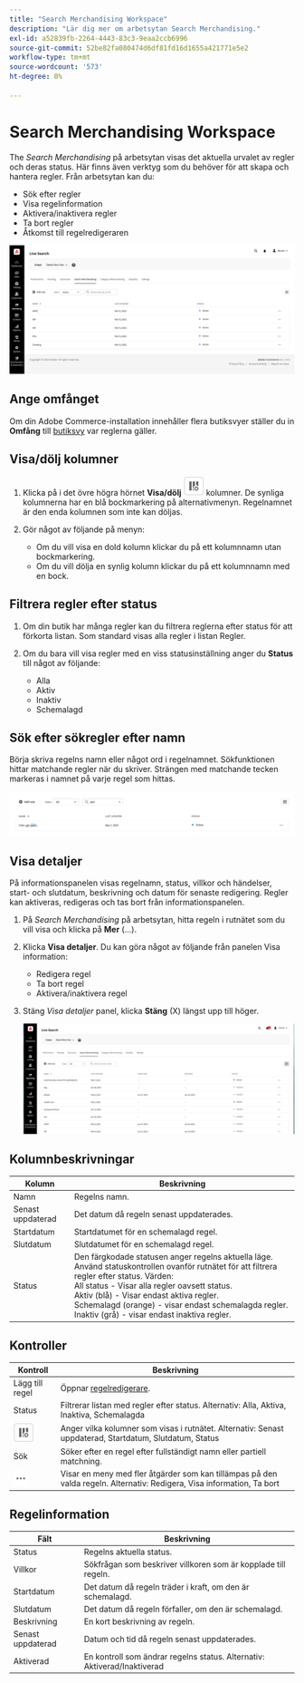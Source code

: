 ```yaml
---
title: "Search Merchandising Workspace"
description: "Lär dig mer om arbetsytan Search Merchandising."
exl-id: a52839fb-2264-4443-83c3-9eaa2ccb6996
source-git-commit: 52be82fa080474d6df81fd16d1655a421771e5e2
workflow-type: tm+mt
source-wordcount: '573'
ht-degree: 0%

---
```


# Search Merchandising Workspace

The *Search Merchandising* på arbetsytan visas det aktuella urvalet av regler och deras status. Här finns även verktyg som du behöver för att skapa och hantera regler. Från arbetsytan kan du:

* Sök efter regler
* Visa regelinformation
* Aktivera/inaktivera regler
* Ta bort regler
* Åtkomst till regelredigeraren

![Search Merchandising Workspace](assets/rules-workspace.png)

## Ange omfånget

Om din Adobe Commerce-installation innehåller flera butiksvyer ställer du in **Omfång** till [butiksvy](https://experienceleague.adobe.com/docs/commerce-admin/start/setup/websites-stores-views.html#scope-settings) var reglerna gäller.

## Visa/dölj kolumner

1. Klicka på i det övre högra hörnet **Visa/dölj** ![Kolumnväljare](assets/btn-show-hide-columns.png) kolumner.
De synliga kolumnerna har en blå bockmarkering på alternativmenyn. Regelnamnet är den enda kolumnen som inte kan döljas.

1. Gör något av följande på menyn:

   * Om du vill visa en dold kolumn klickar du på ett kolumnnamn utan bockmarkering.
   * Om du vill dölja en synlig kolumn klickar du på ett kolumnnamn med en bock.

## Filtrera regler efter status

1. Om din butik har många regler kan du filtrera reglerna efter status för att förkorta listan. Som standard visas alla regler i listan Regler.

1. Om du bara vill visa regler med en viss statusinställning anger du **Status** till något av följande:

   * Alla
   * Aktiv
   * Inaktiv
   * Schemalagd

## Sök efter sökregler efter namn

Börja skriva regelns namn eller något ord i regelnamnet.
Sökfunktionen hittar matchande regler när du skriver. Strängen med matchande tecken markeras i namnet på varje regel som hittas.

![Regler - hitta efter namn](assets/rules-workspace-search-name.png)

## Visa detaljer

På informationspanelen visas regelnamn, status, villkor och händelser, start- och slutdatum, beskrivning och datum för senaste redigering. Regler kan aktiveras, redigeras och tas bort från informationspanelen.

1. På *Search Merchandising* på arbetsytan, hitta regeln i rutnätet som du vill visa och klicka på **Mer** (...).
1. Klicka **Visa detaljer**.
Du kan göra något av följande från panelen Visa information:

   * Redigera regel
   * Ta bort regel
   * Aktivera/inaktivera regel

1. Stäng *Visa detaljer* panel, klicka **Stäng** (X) längst upp till höger.

   ![Regel - detaljer](assets/rules-workspace-details.png)

## Kolumnbeskrivningar

| Kolumn | Beskrivning |
|--- |--- |
| Namn | Regelns namn. |
| Senast uppdaterad | Det datum då regeln senast uppdaterades. |
| Startdatum | Startdatumet för en schemalagd regel. |
| Slutdatum | Slutdatumet för en schemalagd regel. |
| Status | Den färgkodade statusen anger regelns aktuella läge. Använd statuskontrollen ovanför rutnätet för att filtrera regler efter status. Värden:<br />All status - Visar alla regler oavsett status.<br />Aktiv (blå) - Visar endast aktiva regler.<br />Schemalagd (orange) - visar endast schemalagda regler.<br />Inaktiv (grå) - visar endast inaktiva regler. |

## Kontroller

| Kontroll | Beskrivning |
|--- |--- |
| Lägg till regel | Öppnar [regelredigerare](rules-add.md). |
| Status | Filtrerar listan med regler efter status. Alternativ: Alla, Aktiva, Inaktiva, Schemalagda |
| ![Kolumnväljare](assets/btn-show-hide-columns.png) | Anger vilka kolumner som visas i rutnätet. Alternativ: Senast uppdaterad, Startdatum, Slutdatum, Status |
| Sök | Söker efter en regel efter fullständigt namn eller partiell matchning. |
| ![Fler väljare](assets/btn-more.png) | Visar en meny med fler åtgärder som kan tillämpas på den valda regeln. Alternativ: Redigera, Visa information, Ta bort |

## Regelinformation

| Fält | Beskrivning |
|--- |--- |
| Status | Regelns aktuella status. |
| Villkor | Sökfrågan som beskriver villkoren som är kopplade till regeln. |
| Startdatum | Det datum då regeln träder i kraft, om den är schemalagd. |
| Slutdatum | Det datum då regeln förfaller, om den är schemalagd. |
| Beskrivning | En kort beskrivning av regeln. |
| Senast uppdaterad | Datum och tid då regeln senast uppdaterades. |
| Aktiverad | En kontroll som ändrar regelns status. Alternativ: Aktiverad/Inaktiverad |

